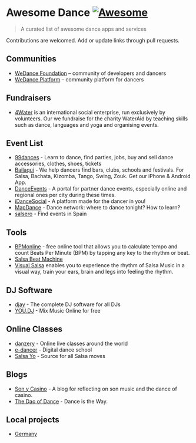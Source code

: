 # Awesome Dance [![Awesome](https://cdn.rawgit.com/sindresorhus/awesome/d7305f38d29fed78fa85652e3a63e154dd8e8829/media/badge.svg)](https://github.com/sindresorhus/awesome#readme)

> A curated list of awesome dance apps and services

Contributions are welcomed. Add or update links through pull requests.

## Communities

- [WeDance Foundation](https://github.com/we-dance/foundation) – community of developers and dancers
- [WeDance Platform](https://github.com/we-dance/platform) – community platform for dancers

## Fundraisers

- [4Water](http://4water.org/) is an international social enterprise, run exclusively by volunteers. Our we fundraise for the charity WaterAid by teaching skills such as dance, languages and yoga and organising events.

## Event List

- [99dances](https://99dances.com/) - Learn to dance, find parties, jobs, buy and sell dance accessories, clothes, shoes, tickets
- [Bailaqui](http://www.bailaqui.com/) - We help dancers find bars, clubs, schools and festivals. For Salsa, Bachata, Kizomba, Tango, Swing, Zouk. Get our iPhone & Android App.
- [DanceEvents](https://dance-events.info) - A portal for partner dance events, especially online and regional ones per city during these times.
- [iDanceSocial](https://www.idancesocial.com/) - A platform made for the dancer in you!
- [MapDance](https://mapdance.com/) - Dance network: where to dance tonight? How to learn?
- [salsero](https://www.salsero.es/) - Find events in Spain

## Tools

- [BPMonline](http://www.beatsperminuteonline.com/) - free online tool that allows you to calculate tempo and count Beats Per Minute (BPM) by tapping any key to the rhythm or beat.
- [Salsa Beat Machine](https://salsabeatmachine.org/)
- [Visual Salsa](https://www.visualsalsa.com/) enables you to experience the rhythm of Salsa Music in a visual way, train your ears, brain and legs into feeling the rhythm.

## DJ Software

- [djay](https://www.algoriddim.com/) - The complete DJ software for all DJs
- [YOU.DJ](https://you.dj/) - Mix Music Online for free


## Online Classes

- [danzery](https://danzery.com/) - Online live classes around the world
- [e-dancer](https://e-dancer.com/) - Digital dance school
- [Salsa Yo](https://salsayo.com/) - Source for all Salsa moves

## Blogs

- [Son y Casino](https://sonycasino.com/) - A blog for reflecting on son music and the dance of casino.
- [The Dao of Dance](https://medium.com/the-dao-of-dance) - Dance is the Way.

## Local projects

- [Germany](/germany.md)
